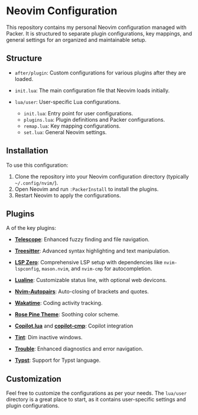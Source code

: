 # Neovim Configuration

This repository contains my personal Neovim configuration managed with Packer. 
It is structured to separate plugin configurations, key mappings, and general 
settings for an organized and maintainable setup.

## Structure

- `after/plugin`: Custom configurations for various plugins after they are loaded.

- `init.lua`: The main configuration file that Neovim loads initially.

- `lua/user`: User-specific Lua configurations.
    - `init.lua`: Entry point for user configurations.
    - `plugins.lua`: Plugin definitions and Packer configurations.
    - `remap.lua`: Key mapping configurations.
    - `set.lua`: General Neovim settings.


## Installation

To use this configuration:

1. Clone the repository into your Neovim configuration directory (typically `~/.config/nvim/`).
2. Open Neovim and run `:PackerInstall` to install the plugins.
3. Restart Neovim to apply the configurations.

## Plugins

A of the key plugins:

- **[Telescope](https://github.com/nvim-telescope/telescope.nvim)**: Enhanced 
fuzzy finding and file navigation.

- **[Treesitter](https://github.com/nvim-treesitter/nvim-treesitter)**: 
Advanced syntax highlighting and text manipulation.

- **[LSP Zero](https://github.com/VonHeikemen/lsp-zero.nvim)**: Comprehensive 
LSP setup with dependencies like `nvim-lspconfig`, `mason.nvim`, and `nvim-cmp`
for autocompletion.

- **[Lualine](https://github.com/nvim-lualine/lualine.nvim)**: Customizable 
status line, with optional web devicons.

- **[Nvim-Autopairs](https://github.com/windwp/nvim-autopairs)**: Auto-closing 
of brackets and quotes.
- **[Wakatime](https://github.com/wakatime/vim-wakatime)**: Coding activity 
tracking.

- **[Rose Pine Theme](https://github.com/rose-pine/neovim)**: Soothing color 
scheme.

- **[Copilot.lua](https://github.com/zbirenbaum/copilot.lua)** 
and **[copilot-cmp](https://github.com/zbirenbaum/copilot-cmp)**: Copilot integration

- **[Tint](https://github.com/levouh/tint.nvim)**: Dim inactive 
windows.

- **[Trouble](https://github.com/folke/trouble.nvim)**: Enhanced diagnostics 
and error navigation.

- **[Typst](https://github.com/kaarmu/typst.vim)**: Support for Typst language.


## Customization

Feel free to customize the configurations as per your needs. The `lua/user` 
directory is a great place to start, as it contains user-specific settings and 
plugin configurations.


